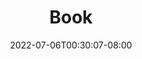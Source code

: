 ---
title: Book
slug: book
date: 2022-07-06T00:30:07-08:00
draft: true
description: Book
menu:
- main
- footer
weight: 5
---